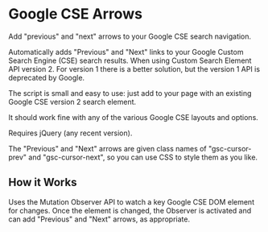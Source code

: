 # Google CSE Arrows
Add "previous" and "next" arrows to your Google CSE search navigation.

Automatically adds "Previous" and "Next" links to your Google Custom Search Engine (CSE) search results.
When using Custom Search Element API version 2. For version 1 there is a better solution, but the version 1 API is
deprecated by Google.

The script is small and easy to use: just add to your page with an existing Google CSE version 2 search element. 

It should work fine with any of the various Google CSE layouts and options.

Requires jQuery (any recent version).

The "Previous" and "Next" arrows are given class names of "gsc-cursor-prev" and "gsc-cursor-next", so you can use
CSS to style them as you like.

## How it Works
Uses the Mutation Observer API to watch a key Google CSE DOM element for changes. Once the element is changed, the
Observer is activated and can add "Previous" and "Next" arrows, as appropriate.


